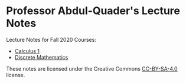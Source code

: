 # Professor Abdul-Quader's Lecture Notes

Lecture Notes for Fall 2020 Courses:

* [Calculus 1](https://atharaq.github.io/calc-1/)
* [Discrete Mathematics](https://atharaq.github.io/discrete)

These notes are licensed under the Creative Commons [CC-BY-SA-4.0](https://creativecommons.org/licenses/by-sa/4.0/legalcode) license.
